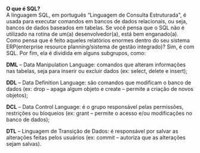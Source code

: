 **O que é SQL?**   
A linguagem SQL, em português “Linguagem de Consulta Estruturada", é usada para executar comandos em bancos de dados relacionais, ou seja, bancos de dados baseados em tabelas.
Se você pensa que o SQL não é utilizado na rotina de um(a) desenvolvedor(a), está bem enganado(a). Como pensa que é feito aqueles relatórios enormes dentro do seu sistema ERP(enterprise resource planning/sistema de gestão integrado)? Sim, é com SQL.
Por fim, ela é dividida em alguns subgrupos, como:

**DML** – Data Manipulation Language: comandos que alteram informações nas tabelas, seja para inserir ou excluir dados (ex: select, delete e insert);

**DDL** – Data Definition Language: são comandos que modificam o banco de dados (ex: drop – apaga algum objeto e create – permite a criação de novos objetos);

**DCL** – Data Control Language: é o grupo responsável pelas permissões, restrições ou bloqueios (ex: grant – permite o acesso e/ou modificações no banco de dados);

**DTL** – Linguagem de Transição de Dados: é responsável por salvar as alterações feitas pelos usuários (ex: commit – autoriza que as alterações sejam salvas).
